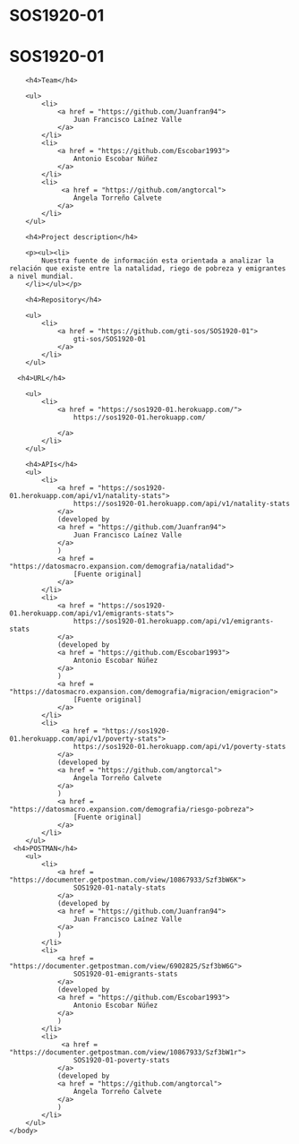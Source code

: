 # SOS1920-01
<!DOCTYPE html>
<html >
    <head>
</head>
    <body ng-view>
        <h1>SOS1920-01</h1>
        
        <h4>Team</h4>
        
        <ul>
            <li>
                <a href = "https://github.com/Juanfran94">
                    Juan Francisco Laínez Valle
                </a>
            </li>
            <li>
                <a href = "https://github.com/Escobar1993">
                    Antonio Escobar Núñez
                </a>
            </li>
            <li>
                 <a href = "https://github.com/angtorcal">
                    Ángela Torreño Calvete
                </a>
            </li>
        </ul>
        
        <h4>Project description</h4>
        
        <p><ul><li>
            Nuestra fuente de información esta orientada a analizar la relación que existe entre la natalidad, riego de pobreza y emigrantes a nivel mundial.
        </li></ul></p>
        
        <h4>Repository</h4>
        
        <ul>
            <li>
                <a href = "https://github.com/gti-sos/SOS1920-01">
                    gti-sos/SOS1920-01
                </a>
            </li>
        </ul>
	
	  <h4>URL</h4>
        
        <ul>
            <li>
                <a href = "https://sos1920-01.herokuapp.com/">
                    https://sos1920-01.herokuapp.com/

                </a>
            </li>
        </ul>
        
        <h4>APIs</h4>
        <ul>
            <li>
                <a href = "https://sos1920-01.herokuapp.com/api/v1/natality-stats">
                    https://sos1920-01.herokuapp.com/api/v1/natality-stats
                </a>
                (developed by
                <a href = "https://github.com/Juanfran94">
                    Juan Francisco Laínez Valle
                </a>
                )
				<a href = "https://datosmacro.expansion.com/demografia/natalidad">
                    [Fuente original]
                </a>
            </li>
            <li>
                <a href = "https://sos1920-01.herokuapp.com/api/v1/emigrants-stats">
                    https://sos1920-01.herokuapp.com/api/v1/emigrants-stats
                </a>
				(developed by
                <a href = "https://github.com/Escobar1993">
                    Antonio Escobar Núñez
                </a>
                )
                <a href = "https://datosmacro.expansion.com/demografia/migracion/emigracion">
                    [Fuente original]
                </a>
            </li>
            <li>
                 <a href = "https://sos1920-01.herokuapp.com/api/v1/poverty-stats">
                    https://sos1920-01.herokuapp.com/api/v1/poverty-stats
                </a>
                (developed by
                <a href = "https://github.com/angtorcal">
                    Ángela Torreño Calvete
                </a>
                )
				<a href = "https://datosmacro.expansion.com/demografia/riesgo-pobreza">
                    [Fuente original]
                </a>
            </li>
        </ul>
     <h4>POSTMAN</h4>
        <ul>
            <li>
                <a href = "https://documenter.getpostman.com/view/10867933/Szf3bW6K">
                    SOS1920-01-nataly-stats
                </a>
                (developed by
                <a href = "https://github.com/Juanfran94">
                    Juan Francisco Laínez Valle
                </a>
                )
            </li>
            <li>
                <a href = "https://documenter.getpostman.com/view/6902825/Szf3bW6G">
                    SOS1920-01-emigrants-stats
                </a>
				(developed by
                <a href = "https://github.com/Escobar1993">
                    Antonio Escobar Núñez
                </a>
                )
            </li>
            <li>
                 <a href = "https://documenter.getpostman.com/view/10867933/Szf3bW1r">
                    SOS1920-01-poverty-stats
                </a>
                (developed by
                <a href = "https://github.com/angtorcal">
                    Ángela Torreño Calvete
                </a>
                )
            </li>
        </ul>
	</body>
</html>

